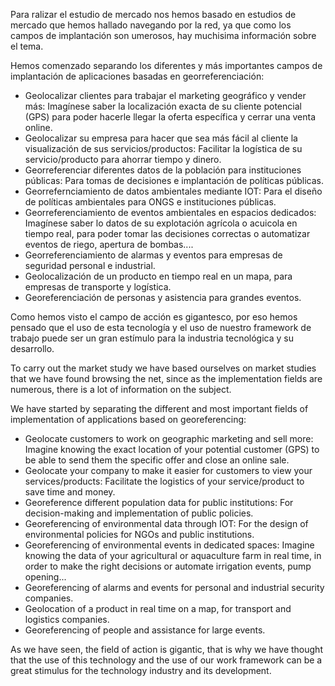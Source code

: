 Para ralizar el estudio de mercado nos hemos basado en estudios de mercado que hemos hallado navegando por la red, ya que como los campos de implantación son  umerosos, hay muchisima información sobre el tema.

Hemos comenzado separando los diferentes y más importantes campos de implantación de aplicaciones basadas en georreferenciación:

- Geolocalizar clientes para trabajar el marketing geográfico y vender más: Imagínese saber la localización exacta de su cliente potencial (GPS) para poder hacerle llegar la oferta específica y cerrar una venta online.
- Geolocalizar su empresa para hacer que sea más fácil al cliente la visualización de sus servicios/productos: Facilitar la logística de su servicio/producto para ahorrar tiempo y dinero.
- Georreferenciar diferentes datos de la población para instituciones públicas: Para tomas de decisiones e implantación de políticas públicas. 
- Georrefernciamiento de datos ambientales mediante IOT: Para el diseño de políticas ambientales para ONGS e instituciones públicas.
- Georreferenciamiento de eventos ambientales en espacios dedicados: Imagínese saber lo datos de su explotación agrícola o acuicola en tiempo real, para poder tomar las decisiones correctas o automatizar eventos de riego, apertura de bombas....
- Georreferenciamiento de alarmas y eventos para empresas de seguridad personal e industrial.
- Geolocalización de un producto en tiempo real en un mapa, para empresas de transporte y logística.
- Georeferenciación de personas y asistencia para grandes eventos.

Como hemos visto el campo de acción es gigantesco, por eso hemos pensado que el uso de esta tecnología y el uso de nuestro framework de trabajo puede ser un gran estímulo para la industria tecnológica y su desarrollo.


To carry out the market study we have based ourselves on market studies that we have found browsing the net, since as the implementation fields are numerous, there is a lot of information on the subject.

We have started by separating the different and most important fields of implementation of applications based on georeferencing:

- Geolocate customers to work on geographic marketing and sell more: Imagine knowing the exact location of your potential customer (GPS) to be able to send them the specific offer and close an online sale.
- Geolocate your company to make it easier for customers to view your services/products: Facilitate the logistics of your service/product to save time and money.
- Georeference different population data for public institutions: For decision-making and implementation of public policies.
- Georeferencing of environmental data through IOT: For the design of environmental policies for NGOs and public institutions.
- Georeferencing of environmental events in dedicated spaces: Imagine knowing the data of your agricultural or aquaculture farm in real time, in order to make the right decisions or automate irrigation events, pump opening...
- Georeferencing of alarms and events for personal and industrial security companies.
- Geolocation of a product in real time on a map, for transport and logistics companies.
- Georeferencing of people and assistance for large events.

As we have seen, the field of action is gigantic, that is why we have thought that the use of this technology and the use of our work framework can be a great stimulus for the technology industry and its development.



